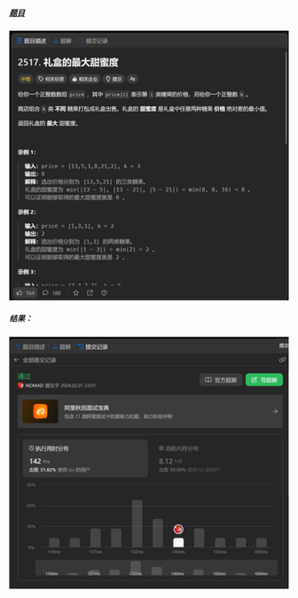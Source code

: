 ##### [题目](https://leetcode.cn/problems/number-of-smooth-descent-periods-of-a-stock/description/)
![pic](img.png)
##### 结果：
![pic](result.png)